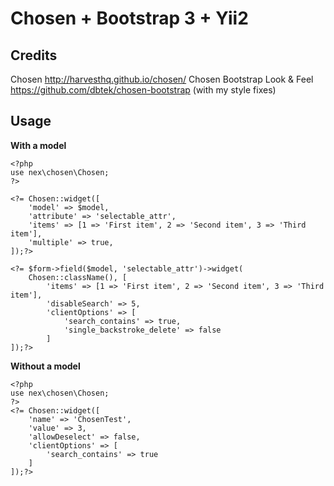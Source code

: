 Chosen + Bootstrap 3 + Yii2
===========================

Credits
-------
Chosen http://harvesthq.github.io/chosen/
Chosen Bootstrap Look & Feel https://github.com/dbtek/chosen-bootstrap (with my style fixes)

Usage
-----
**With a model**

```
<?php
use nex\chosen\Chosen;
?>

<?= Chosen::widget([
    'model' => $model,
    'attribute' => 'selectable_attr',
    'items' => [1 => 'First item', 2 => 'Second item', 3 => 'Third item'],
    'multiple' => true,
]);?>

<?= $form->field($model, 'selectable_attr')->widget(
    Chosen::className(), [
        'items' => [1 => 'First item', 2 => 'Second item', 3 => 'Third item'],
        'disableSearch' => 5,
        'clientOptions' => [
            'search_contains' => true,
            'single_backstroke_delete' => false
        ]
]);?>
```
**Without a model**

```
<?php
use nex\chosen\Chosen;
?>
<?= Chosen::widget([
    'name' => 'ChosenTest',
    'value' => 3,
    'allowDeselect' => false,
    'clientOptions' => [
        'search_contains' => true
    ]
]);?>
```
